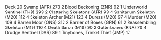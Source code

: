 Deck
20 Swamp (AFR) 273
2 Blood Beckoning (ZNR) 92
1 Underworld Sentinel (THB) 293
2 Clattering Skeletons (AFR) 93
4 Sanitarium Skeleton (M20) 112
4 Skeleton Archer (M21) 123
4 Duress (M20) 97
4 Murder (M20) 109
4 Barren Moor (ONS) 312
2 Barrier of Bones (GRN) 61
2 Reassembling Skeleton (M19) 116
4 Death Baron (M19) 90
2 Gutterbones (RNA) 76
4 Drudge Sentinel (DAR) 89
1 Tinybones, Trinket Thief (JMP) 17
